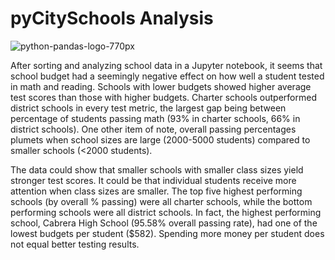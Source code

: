 # pyCitySchools Analysis

![python-pandas-logo-770px](https://user-images.githubusercontent.com/112681621/225656182-c8248142-44ca-491d-a9b4-b8d81dcce017.png)

After sorting and analyzing school data in a Jupyter notebook, it seems that school budget had a seemingly negative effect on how well a student tested in math and reading. Schools with lower budgets showed higher average test scores than those with higher budgets. Charter schools outperformed district schools in every test metric, the largest gap being between percentage of students passing math (93% in charter schools, 66% in district schools). One other item of note, overall passing percentages plumets when school sizes are large (2000-5000 students) compared to smaller schools (<2000 students). 

The data could show that smaller schools with smaller class sizes yield stronger test scores. It could be that individual students receive more attention when class sizes are smaller. The top five highest performing schools (by overall % passing) were all charter schools, while the bottom performing schools were all district schools. In fact, the highest performing school, Cabrera High School (95.58% overall passing rate), had one of the lowest budgets per student ($582). Spending more money per student does not equal better testing results.

